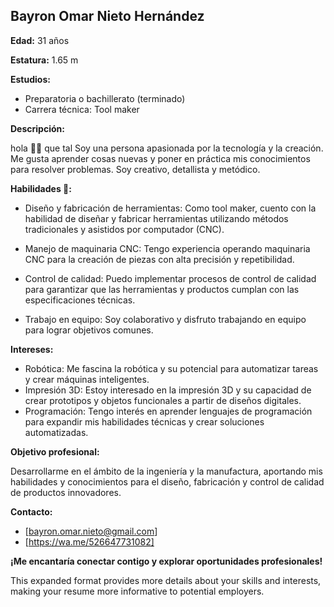 ## Bayron Omar Nieto Hernández

**Edad:** 31 años

**Estatura:** 1.65 m

**Estudios:**

* Preparatoria o bachillerato (terminado)
* Carrera técnica: Tool maker

**Descripción:**

hola 👋🏻 que tal Soy una persona apasionada por la tecnología y la creación.
Me gusta aprender cosas nuevas y poner en práctica mis conocimientos para resolver problemas.
Soy creativo, detallista y metódico.

**Habilidades 🦾:**

* Diseño y fabricación de herramientas: Como tool maker, cuento con la habilidad de diseñar y fabricar herramientas utilizando métodos tradicionales y asistidos por computador (CNC).

* Manejo de maquinaria CNC: Tengo experiencia operando maquinaria CNC para la creación de piezas con alta precisión y repetibilidad.
  
* Control de calidad: Puedo implementar procesos de control de calidad para garantizar que las herramientas y productos cumplan con las especificaciones técnicas.

* Trabajo en equipo: Soy colaborativo y disfruto trabajando en equipo para lograr objetivos comunes.

**Intereses:**

* Robótica: Me fascina la robótica y su potencial para automatizar tareas y crear máquinas inteligentes.
* Impresión 3D: Estoy interesado en la impresión 3D y su capacidad de crear prototipos y objetos funcionales a partir de diseños digitales.
* Programación: Tengo interés en aprender lenguajes de programación para expandir mis habilidades técnicas y crear soluciones automatizadas.

**Objetivo profesional:**

Desarrollarme en el ámbito de la ingeniería y la manufactura, aportando mis habilidades y conocimientos para el diseño, fabricación y control de calidad de productos innovadores. 

**Contacto:**

* [bayron.omar.nieto@gmail.com] 
* [https://wa.me/526647731082]

**¡Me encantaría conectar contigo y explorar oportunidades profesionales!**

This expanded format provides more details about your skills and interests, making your resume more informative to potential employers.
